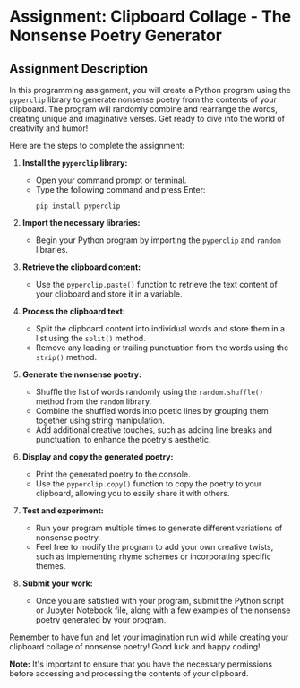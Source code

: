 # Assignment: Clipboard Collage - The Nonsense Poetry Generator

## Assignment Description

In this programming assignment, you will create a Python program using the `pyperclip` library to generate nonsense poetry from the contents of your clipboard. The program will randomly combine and rearrange the words, creating unique and imaginative verses. Get ready to dive into the world of creativity and humor!

Here are the steps to complete the assignment:

1. **Install the `pyperclip` library:**
   - Open your command prompt or terminal.
   - Type the following command and press Enter:
     ```
     pip install pyperclip
     ```

2. **Import the necessary libraries:**
   - Begin your Python program by importing the `pyperclip` and `random` libraries.

3. **Retrieve the clipboard content:**
   - Use the `pyperclip.paste()` function to retrieve the text content of your clipboard and store it in a variable.

4. **Process the clipboard text:**
   - Split the clipboard content into individual words and store them in a list using the `split()` method.
   - Remove any leading or trailing punctuation from the words using the `strip()` method.

5. **Generate the nonsense poetry:**
   - Shuffle the list of words randomly using the `random.shuffle()` method from the `random` library.
   - Combine the shuffled words into poetic lines by grouping them together using string manipulation.
   - Add additional creative touches, such as adding line breaks and punctuation, to enhance the poetry's aesthetic.

6. **Display and copy the generated poetry:**
   - Print the generated poetry to the console.
   - Use the `pyperclip.copy()` function to copy the poetry to your clipboard, allowing you to easily share it with others.

7. **Test and experiment:**
   - Run your program multiple times to generate different variations of nonsense poetry.
   - Feel free to modify the program to add your own creative twists, such as implementing rhyme schemes or incorporating specific themes.

8. **Submit your work:**
   - Once you are satisfied with your program, submit the Python script or Jupyter Notebook file, along with a few examples of the nonsense poetry generated by your program.

Remember to have fun and let your imagination run wild while creating your clipboard collage of nonsense poetry! Good luck and happy coding!

**Note:** It's important to ensure that you have the necessary permissions before accessing and processing the contents of your clipboard.
